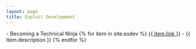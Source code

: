 ```yaml
---
layout: page
title: Exploit Development
---
```


<p style="display:inline">- Becoming a Technical Ninja</p>
{% for item in site.exdev %}
  <a href="{{ item.url }}">{{ item.link }}</a> - {{ item.description }}
{% endfor %}

